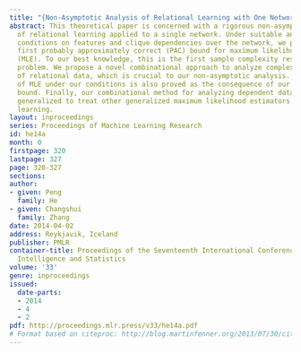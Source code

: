 ```yaml
---
title: "{Non-Asymptotic Analysis of Relational Learning with One Network}"
abstract: This theoretical paper is concerned with a rigorous non-asymptotic analysis
  of relational learning applied to a single network. Under suitable and intuitive
  conditions on features and clique dependencies over the network, we present the
  first probably approximately correct (PAC) bound for maximum likelihood estimation
  (MLE). To our best knowledge, this is the first sample complexity result of this
  problem. We propose a novel combinational approach to analyze complex dependencies
  of relational data, which is crucial to our non-asymptotic analysis. The consistency
  of MLE under our conditions is also proved as the consequence of our sample complexity
  bound. Finally, our combinational method for analyzing dependent data can be easily
  generalized to treat other generalized maximum likelihood estimators for relational
  learning.
layout: inproceedings
series: Proceedings of Machine Learning Research
id: he14a
month: 0
firstpage: 320
lastpage: 327
page: 320-327
sections: 
author:
- given: Peng
  family: He
- given: Changshui
  family: Zhang
date: 2014-04-02
address: Reykjavik, Iceland
publisher: PMLR
container-title: Proceedings of the Seventeenth International Conference on Artificial
  Intelligence and Statistics
volume: '33'
genre: inproceedings
issued:
  date-parts:
  - 2014
  - 4
  - 2
pdf: http://proceedings.mlr.press/v33/he14a.pdf
# Format based on citeproc: http://blog.martinfenner.org/2013/07/30/citeproc-yaml-for-bibliographies/
---
```

